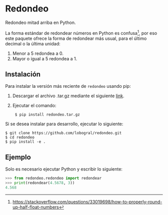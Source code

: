 # Redondeo
Redondeo mitad arriba en Python.

La forma estándar de redondear números en Python es confusa[^1], por eso este paquete ofrece la forma de 
redondear más usual, para el último decimal o la última unidad:

1. Menor a 5 redondea a 0.
2. Mayor o igual a 5 redondea a 1.

## Instalación

Para instalar la versión más reciente de ``redondeo`` usando pip:

1. Descargar el archivo .tar.gz mediante el siguiente [link](https://github.com/lobogral/redondeo/releases/latest/download/redondeo.tar.gz).

2. Ejecutar el comando:

        $ pip install redondeo.tar.gz

Si se desea instalar para desarrollo, ejecutar lo siguiente:

    $ git clone https://github.com/lobogral/redondeo.git
    $ cd redondeo
    $ pip install -e .
    
## Ejemplo

Solo es necesario ejecutar Python y escribir lo siguiente:

``` python
>>> from redondeo.redondeo import redondear
>>> print(redondear(4.5678, 3))
4.568
```

[^1]: https://stackoverflow.com/questions/33019698/how-to-properly-round-up-half-float-numbers

